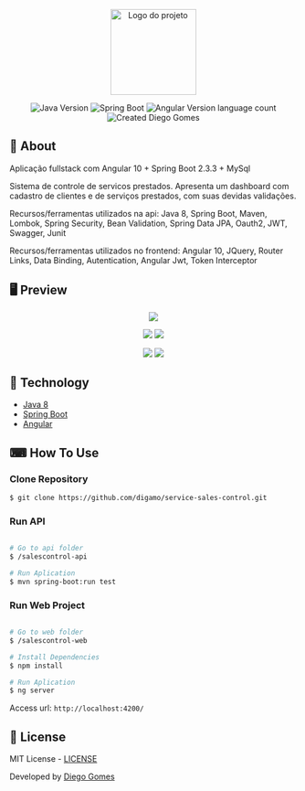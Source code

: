<p align="center">
  <img alt="Logo do projeto" width="150px" src="https://ik.imagekit.io/w0qcbcqq5r/0_KplN9fasYVfhigQs_RwsxHIX3k.png" />
</p>

<p align="center">
  <img alt="Java Version" src="https://img.shields.io/badge/Java-8-green">
  <img alt="Spring Boot" src="https://img.shields.io/badge/Spring%20Boot-2.3.3-green">
  <img alt="Angular Version language count" src="https://img.shields.io/badge/angular-10-green">
  <img alt="Created Diego Gomes" src="https://img.shields.io/badge/created%20by-Diego%20Gomes-green">
  </a>
</p>

## 📖 About
<p>Aplicação fullstack com Angular 10 + Spring Boot 2.3.3 + MySql</p>

<p>Sistema de controle de servicos prestados. Apresenta um dashboard com cadastro de clientes e de serviços prestados, com suas devidas validações.</p>

<p>Recursos/ferramentas utilizados na api: Java 8, Spring Boot, Maven, Lombok, Spring Security, Bean Validation, Spring Data JPA, Oauth2, JWT, Swagger, Junit</p>

<p>Recursos/ferramentas utilizados no frontend: Angular 10, JQuery, Router Links, Data Binding, Autentication, Angular Jwt, Token Interceptor</p>


## 🖥 Preview 

<p align="center">
  <img src="https://ik.imagekit.io/w0qcbcqq5r/login2_z9ytDVG1_.png"  >
  
</p>

<p align="center">
  <img src="https://ik.imagekit.io/w0qcbcqq5r/cliente2_uIeLW6KK3W.PNG"  >
  <img src="https://ik.imagekit.io/w0qcbcqq5r/cliente_wd1wsntbMd.PNG"  >
  
</p>

<p align="center">
  <img src="https://ik.imagekit.io/w0qcbcqq5r/Service_Cadastro_b0AFreFlm.PNG"  >
  <img src="https://ik.imagekit.io/w0qcbcqq5r/service_2GuD1AzLV5.PNG"  >
</p>

## 🚀 Technology
<ul>
    <li><a href="https://docs.oracle.com/javase/8/" target="_blank">Java 8</a></li>
    <li><a href="https://spring.io/projects/spring-boot" target="_blank">Spring Boot</a></li>
    <li><a href="https://docs.angularjs.org/api" target="_blank">Angular</a></li>
</ul>


## ⌨ How To Use

### Clone Repository

```bash
$ git clone https://github.com/digamo/service-sales-control.git
```

### Run API

```bash

# Go to api folder
$ /salescontrol-api

# Run Aplication
$ mvn spring-boot:run test

```

### Run Web Project

```bash

# Go to web folder
$ /salescontrol-web

# Install Dependencies
$ npm install

# Run Aplication
$ ng server

```
Access url: `http://localhost:4200/`

## :memo: License

MIT License - [LICENSE](https://opensource.org/licenses/MIT)

<p>Developed by <a href='https://github.com/digamo/' target='blank'>Diego Gomes</a></p>